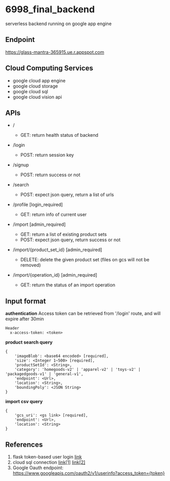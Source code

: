 # 6998_final_backend
serverless backend running on google app engine

## Endpoint
https://glass-mantra-365915.ue.r.appspot.com

## Cloud Computing Services
- google cloud app engine
- google cloud storage
- google cloud sql
- google cloud vision api

## APIs
- /
  - GET: return health status of backend

- /login
  - POST: return session key

- /signup
  - POST: return success or not

- /search
  - POST: expect json query, return a list of urls

- /profile \[login_required\]
  - GET: return info of current user

- /import \[admin_required\]
  - GET: return a list of existing product sets
  - POST: expect json query, return success or not

- /import/{product_set_id} \[admin_required\]
  - DELETE: delete the given product set (files on gcs will not be removed)

- /import/{operation_id} \[admin_required\]
  - GET: return the status of an import operation

## Input format
**authentication**
Access token can be retrieved from '/login' route, and will expire after 30min
```
Header
  x-access-token: <token>
```

**product search query**
```
{
    'imageBlob': <base64 encoded> [required],
    'size': <Integer 1~500> [required],
    'productSetId': <String>,
    'category': 'homegoods-v2' | 'apparel-v2' | 'toys-v2' | 'packagedgoods-v1' | 'general-v1',
    'endpoint': <Url>,
    'location': <String>,
    'boundingPoly': <JSON String>
}
```

**import csv query**
```
{
    'gcs_uri': <gs link> [required],
    'endpoint': <Url>,
    'location': <String>
}
```

## References
1. flask token-based user login <a href='https://www.geeksforgeeks.org/using-jwt-for-user-authentication-in-flask/'>link</a>
2. cloud sql connection <a href='https://cloud.google.com/sql/docs/mysql/connect-app-engine-standard'>link\[1\]</a> <a href='https://stackoverflow.com/questions/72588424/app-engine-cant-connect-to-cloud-sql-connection-refused'>link\[2\]</a>
3. Google Oauth endpoint: https://www.googleapis.com/oauth2/v1/userinfo?access_token={token}